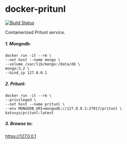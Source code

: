 # docker-pritunl

[![Build Status](https://travis-ci.org/katosys/docker-pritunl.svg?branch=master)](https://travis-ci.org/katosys/docker-pritunl)

Containerized Pritunl service.

##### 1. Mongodb:

```
docker run -it --rm \
--net host --name mongo \
--volume /var/lib/mongo:/data/db \
mongo:3.2 \
--bind_ip 127.0.0.1
```

##### 2. Pritunl:

```
docker run -it --rm \
--privileged \
--net host --name pritunl \
--env MONGODB_URI=mongodb://127.0.0.1:27017/pritunl \
katosys/pritunl:latest
```

##### 3. Browse to:

https://127.0.0.1

